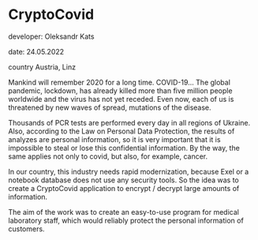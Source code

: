 # CryptoCovid

developer: Oleksandr Kats

date: 24.05.2022

country Austria, Linz


  Mankind will remember 2020 for a long time. COVID-19… The global pandemic, lockdown, has already killed more than five million people worldwide and the virus has not yet receded. Even now, each of us is threatened by new waves of spread, mutations of the disease.
  
  Thousands of PCR tests are performed every day in all regions of Ukraine. Also, according to the Law on Personal Data Protection, the results of analyzes are personal information, so it is very important that it is impossible to steal or lose this confidential information. By the way, the same applies not only to covid, but also, for example, cancer.
  
  In our country, this industry needs rapid modernization, because Exel or a notebook database does not use any security tools. So the idea was to create a CryptoCovid application to encrypt / decrypt large amounts of information.
  
  The aim of the work was to create an easy-to-use program for medical laboratory staff, which would reliably protect the personal information of customers.
